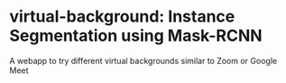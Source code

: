 # virtual-background: Instance Segmentation using Mask-RCNN
A webapp to try different virtual backgrounds similar to Zoom or Google Meet 
